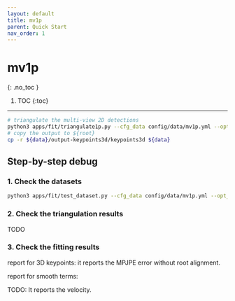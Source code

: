 ```yaml
---
layout: default
title: mv1p
parent: Quick Start
nav_order: 1
---
```


# mv1p
{: .no_toc }

1. TOC
{:toc}
---




```bash
# triangulate the multi-view 2D detections
python3 apps/fit/triangulate1p.py --cfg_data config/data/mv1p.yml --opt_data args.path ${data} args.out ${data}/output-keypoints3d --cfg_exp config/recon/mv1p-total.yml
# copy the output to ${root}
cp -r ${data}/output-keypoints3d/keypoints3d ${data}
```


## Step-by-step debug

### 1. Check the datasets

```bash
python3 apps/fit/test_dataset.py --cfg_data config/data/mv1p.yml --opt_data args.path ${data} args.out ${data}/output-keypoints3d
```

### 2. Check the triangulation results

TODO

### 3. Check the fitting results

report for 3D keypoints:
it reports the MPJPE error without root alignment.

report for smooth terms:

TODO: It reports the velocity.
